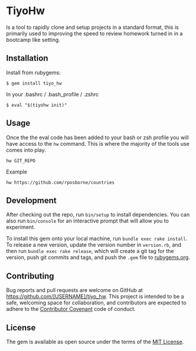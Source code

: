 # TiyoHw

Is a tool to rapidly clone and setup projects in a standard format, this is primarily
used to improving the speed to review homework turned in in a bootcamp like setting.

## Installation

Install from rubygems:

    $ gem install tiyo_hw

In your .bashrc / .bash_profile / .zshrc

    $ eval "$(tiyohw init)"

## Usage

Once the the eval code has been added to your bash or zsh profile you will have access to the `hw` command.  This is where the majority of the tools use comes into play.

  `hw GIT_REPO`

  Example

  `hw https://github.com/rposborne/countries`

## Development

After checking out the repo, run `bin/setup` to install dependencies. You can also run `bin/console` for an interactive prompt that will allow you to experiment.

To install this gem onto your local machine, run `bundle exec rake install`. To release a new version, update the version number in `version.rb`, and then run `bundle exec rake release`, which will create a git tag for the version, push git commits and tags, and push the `.gem` file to [rubygems.org](https://rubygems.org).

## Contributing

Bug reports and pull requests are welcome on GitHub at https://github.com/[USERNAME]/tiyo_hw. This project is intended to be a safe, welcoming space for collaboration, and contributors are expected to adhere to the [Contributor Covenant](http://contributor-covenant.org) code of conduct.


## License

The gem is available as open source under the terms of the [MIT License](http://opensource.org/licenses/MIT).

